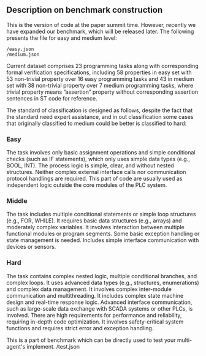 ## Description on benchmark construction

This is the version of code at the paper summit time. However, recently we have expanded our benchmark, 
which will be released later. The following presents the file for easy and medium level:

```
/easy.json
/medium.json
```

Current dataset comprises 23 programming tasks along with corresponding formal verification specifications, including 58 properties in easy set with 53 non-trivial property over 16 easy programming tasks and 43 in medium set with 38 non-trivial property over 7 medium programming tasks, where trivial property means ”assertion” property without corresponding assertion sentences in ST code for reference.

The standard of classification is designed as follows, despite the fact that the standard need expert assistance, and in out classification
some cases that originally classified to medium could be better is classified to hard: 

### Easy
The task involves only basic assignment operations and simple conditional checks (such as IF statements), which only uses simple data types (e.g., BOOL, INT). The process logic is simple, clear, and without nested structures. Neither complex external interface calls nor communication protocol handlings are required. This part of code are usually used as 
independent logic outside the core modules of the PLC system.

### Middle
The task includes multiple conditional statements or simple loop structures (e.g., FOR, WHILE). It requires basic data structures (e.g., arrays) and moderately complex variables. It involves interaction between multiple functional modules or program segments. Some basic exception handling or state management is needed. Includes simple interface communication with devices or sensors.

### Hard
The task contains complex nested logic, multiple conditional branches, and complex loops. It uses advanced data types (e.g., structures, enumerations) and complex data management. It involves complex inter-module communication and multithreading. It includes complex state machine design and real-time response logic. Advanced interface communication, such as large-scale data exchange with SCADA systems or other PLCs, is involved. There are high requirements for performance and reliability, requiring in-depth code optimization. It involves safety-critical system functions and requires strict error and exception handling.




This is a part of benchmark which can be directly used to test your multi-agent's implement.
/test.json